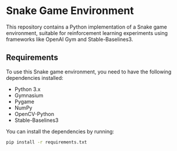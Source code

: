 # Snake Game Environment

This repository contains a Python implementation of a Snake game environment, suitable for reinforcement learning experiments using frameworks like OpenAI Gym and Stable-Baselines3.

## Requirements

To use this Snake game environment, you need to have the following dependencies installed:

- Python 3.x
- Gymnasium
- Pygame
- NumPy
- OpenCV-Python
- Stable-Baselines3

You can install the dependencies by running:
```bash
pip install -r requirements.txt

